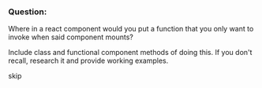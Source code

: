 ### Question:

Where in a react component would you put a function 
that you only want to invoke when said component mounts?

Include class and functional component methods of doing this. If you don't recall, research it and provide working examples.

skip
